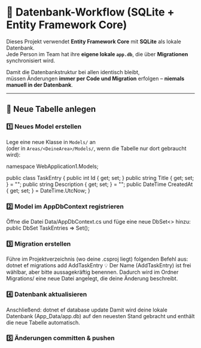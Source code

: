 # 🧩 Datenbank-Workflow (SQLite + Entity Framework Core)

Dieses Projekt verwendet **Entity Framework Core** mit **SQLite** als lokale Datenbank.  
Jede Person im Team hat ihre **eigene lokale `app.db`**, die über **Migrationen** synchronisiert wird.

Damit die Datenbankstruktur bei allen identisch bleibt,  
müssen Änderungen **immer per Code und Migration** erfolgen – **niemals manuell in der Datenbank**.

---

## 🚀 Neue Tabelle anlegen

### 1️⃣ Neues Model erstellen

Lege eine neue Klasse in `Models/` an  
(oder in `Areas/<DeineArea>/Models/`, wenn die Tabelle nur dort gebraucht wird):

namespace WebApplication1.Models;

public class TaskEntry
{
    public int Id { get; set; }
    public string Title { get; set; } = "";
    public string Description { get; set; } = "";
    public DateTime CreatedAt { get; set; } = DateTime.UtcNow;
}

### 2️⃣ Model im AppDbContext registrieren

Öffne die Datei Data/AppDbContext.cs und füge eine neue DbSet<> hinzu:
  public DbSet<TaskEntry> TaskEntries => Set<TaskEntry>();

### 3️⃣ Migration erstellen

Führe im Projektverzeichnis (wo deine .csproj liegt) folgenden Befehl aus:
  dotnet ef migrations add AddTaskEntry
💡 Der Name (AddTaskEntry) ist frei wählbar, aber bitte aussagekräftig benennen.
Dadurch wird im Ordner Migrations/ eine neue Datei angelegt, die deine Änderung beschreibt.

### 4️⃣ Datenbank aktualisieren

Anschließend:
  dotnet ef database update
Damit wird deine lokale Datenbank (App_Data/app.db) auf den neuesten Stand gebracht und enthält die neue Tabelle automatisch.

### 5️⃣ Änderungen committen & pushen
